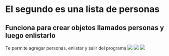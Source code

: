 # El segundo es una lista de personas 
## Funciona para crear objetos llamados personas y luego enlistarlo
Te permite agregar personas, enlistar y salir del programa
<img src="https://media.discordapp.net/attachments/749027520187334667/1171646365835735040/image.png?ex=655d6fb5&is=654afab5&hm=47cbd64bc4bb7041d12917e90360c80a2d8434a6a79d6953ff0d2baa3f41adab&=">
<img src="https://media.discordapp.net/attachments/749027520187334667/1171646868669861939/image.png?ex=655d702d&is=654afb2d&hm=484bc77df478e14836468a4dd0a34be334a6694296b7f48236a2b0390e94b2b3&=">
<img src="https://media.discordapp.net/attachments/749027520187334667/1171646891788869733/image.png?ex=655d7033&is=654afb33&hm=895faeff56d2b08a874f907d2132fa12aa26a2e6cab894b15f387db54414a222&=">
